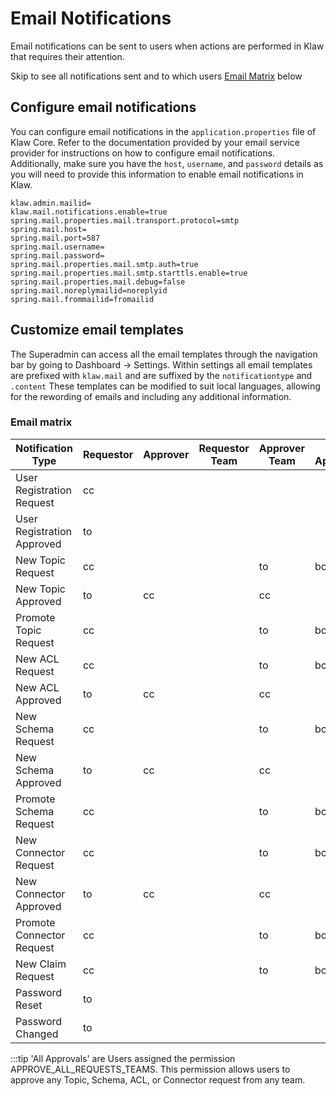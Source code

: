 # Email Notifications

Email notifications can be sent to users when actions are performed in
Klaw that requires their attention.

Skip to see all notifications sent and to which users [Email Matrix](#email-matrix) below

## Configure email notifications

You can configure email notifications in the `application.properties`
file of Klaw Core. Refer to the documentation provided by your email
service provider for instructions on how to configure email
notifications. Additionally, make sure you have the `host`, `username`,
and `password` details as you will need to provide this information to
enable email notifications in Klaw.

```{.text caption="Klaw email properties"}
klaw.admin.mailid=
klaw.mail.notifications.enable=true
spring.mail.properties.mail.transport.protocol=smtp
spring.mail.host=
spring.mail.port=587
spring.mail.username=
spring.mail.password=
spring.mail.properties.mail.smtp.auth=true
spring.mail.properties.mail.smtp.starttls.enable=true
spring.mail.properties.mail.debug=false
spring.mail.noreplymailid=noreplyid
spring.mail.frommailid=fromailid
```

## Customize email templates

The Superadmin can access all the email templates through the navigation
bar by going to Dashboard -\> Settings. Within settings all email
templates are prefixed with `klaw.mail` and are suffixed by the
`notificationtype` and `.content` These templates can be modified to suit
local languages, allowing for the rewording of emails and including any
additional information.

### Email matrix

| Notification Type          | Requestor | Approver | Requestor Team | Approver Team | All Approvals | Admin |
| -------------------------- | --------- | -------- | -------------- | ------------- | ------------- | ----- |
| User Registration Request  | cc        |          |                |               |               | to    |
| User Registration Approved | to        |          |                |               |               |       |
| New Topic Request          | cc        |          |                | to            | bcc           |       |
| New Topic Approved         | to        | cc       |                | cc            |               |       |
| Promote Topic Request      | cc        |          |                | to            | bcc           |       |
| New ACL Request            | cc        |          |                | to            | bcc           |       |
| New ACL Approved           | to        | cc       |                | cc            |               |       |
| New Schema Request         | cc        |          |                | to            | bcc           |       |
| New Schema Approved        | to        | cc       |                | cc            |               |       |
| Promote Schema Request     | cc        |          |                | to            | bcc           |       |
| New Connector Request      | cc        |          |                | to            | bcc           |       |
| New Connector Approved     | to        | cc       |                | cc            |               |       |
| Promote Connector Request  | cc        |          |                | to            | bcc           |       |
| New Claim Request          | cc        |          |                | to            | bcc           |       |
| Password Reset             | to        |          |                |               |               |       |
| Password Changed           | to        |          |                |               |               |       |

:::tip
'All Approvals' are Users assigned the permission
APPROVE_ALL_REQUESTS_TEAMS. This permission allows users to approve any
Topic, Schema, ACL, or Connector request from any team.
